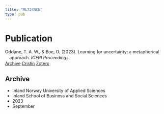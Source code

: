 ```yaml
---
title: "ML724NCN"
type: pub
---
```

<h1>Publication</h1>
<article id="csl-bib-container-ML724NCN" class="csl-bib-container">
  <div class="csl-bib-body" style="line-height: 1.35; padding-left: 1em; text-indent:-1em;">
  <div class="csl-entry">Oddane, T. A. W., &amp; Boe, O. (2023). Learning for uncertainty: a metaphorical approach. <i>ICERI Proceedings</i>.</div>
</div>
  <div class="csl-bib-buttons">
    <a href="#taxonomy-article-ML724NCN" class="csl-bib-button">Archive</a>
    <a href alt="Cristin URL" class="csl-bib-button">Cristin</a>
    <a href alt="Zotero URL" class="csl-bib-button">Zotero</a>
  </div>
  <div id="csl-bib-meta-container-ML724NCN"></div>
</article>
<div id="csl-bib-meta-ML724NCN" class="csl-bib-meta">
  <article id="taxonomy-article-ML724NCN" class="taxonomy-article">
    <h1>Archive</h1>
    <ul>
      <li>Inland Norway University of Applied Sciences</li>
      <li>Inland School of Business and Social Sciences</li>
      <li>2023</li>
      <li>September</li>
    </ul>
  </article>
</div>
